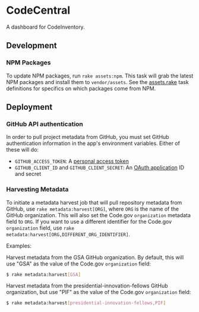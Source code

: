 # CodeCentral

A dashboard for CodeInventory.

## Development

### NPM Packages

To update NPM packages, run `rake assets:npm`. This task will grab the latest NPM packages and install them to `vendor/assets`. See the [assets.rake](/lib/tasks/assets.rake) task definitions for specifics on which packages come from NPM.

## Deployment

### GitHub API authentication

In order to pull project metadata from GitHub, you must set GitHub authentication information in the app's environment variables. Either of these will do:

* `GITHUB_ACCESS_TOKEN`: A [personal access token](https://github.com/settings/tokens)
* `GITHUB_CLIENT_ID` and `GITHUB_CLIENT_SECRET`: An [OAuth application](https://github.com/settings/developers) ID and secret

### Harvesting Metadata

To initiate a metadata harvest job that will pull repository metadata from GitHub, use `rake metadata:harvest[ORG]`, where `ORG` is the name of the GitHub organization. This will also set the Code.gov `organization` metadata field to `ORG`. If you want to use a different identifier for the Code.gov `organization` field, use `rake metadata:harvest[ORG,DIFFERENT_ORG_IDENTIFIER]`.

Examples:

Harvest metadata from the GSA GitHub organization. By default, this will use "GSA" as the value of the Code.gov `organization` field:

```bash
$ rake metadata:harvest[GSA]
```

Harvest metadata from the presidential-innovation-fellows GitHub organization, but use "PIF" as the value of the Code.gov `organization` field:

```bash
$ rake metadata:harvest[presidential-innovation-fellows,PIF]
```
